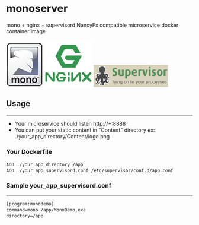monoserver
===

mono + nginx + supervisord NancyFx compatible microservice docker container image

![Mono Logo](https://github.com/efaruk/monoserver/blob/master/mono.png) ![Nginx Logo](https://github.com/efaruk/monoserver/blob/master/nginx.png) ![Supervisord Logo](https://github.com/efaruk/monoserver/blob/master/supervisor.gif)

## Usage
---
- Your microservice should listen http://+:8888 
- You can put your static content in "Content" directory ex: ./your_app_directory/Content/logo.png

### Your Dockerfile
```
ADD ./your_app_directory /app
ADD ./your_app_supervisord.conf /etc/supervisor/conf.d/app.conf
```

### Sample your_app_supervisord.conf
---
```
[program:monodemo]
command=mono /app/MonoDemo.exe
directory=/app
```
